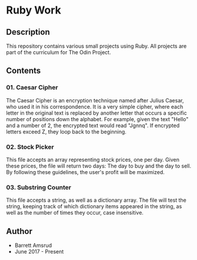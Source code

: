 # Ruby Work

## Description

This repository contains various small projects using Ruby.  All projects are part of the curriculum for The Odin Project.

## Contents

### 01. Caesar Cipher

  The Caesar Cipher is an encryption technique named after Julius Caesar, who used it in his correspondence.  It is a very simple cipher, where each letter in the original text is replaced by another letter that occurs a specific number of positions down the alphabet.  For example, given the text "Hello" and a number of 2, the encrypted text would read "Jgnnq".  If encrypted letters exceed Z, they loop back to the beginning.

### 02. Stock Picker

  This file accepts an array representing stock prices, one per day.  Given these prices, the file will return two days: The day to buy and the day to sell.  By following these guidelines, the user's profit will be maximized.

### 03. Substring Counter

  This file accepts a string, as well as a dictionary array.  The file will test the string, keeping track of which dictionary items appeared in the string, as well as the number of times they occur, case insensitive.

## Author

- Barrett Amsrud
- June 2017 - Present
